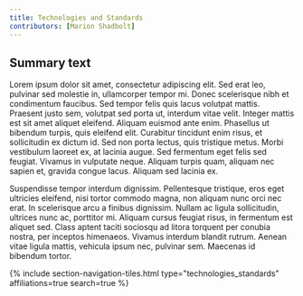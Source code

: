 ```yaml
---
title: Technologies and Standards
contributors: [Marion Shadbolt]
---
```


## Summary text

Lorem ipsum dolor sit amet, consectetur adipiscing elit. Sed erat leo, pulvinar sed molestie in, ullamcorper tempor mi. Donec scelerisque nibh et condimentum faucibus. Sed tempor felis quis lacus volutpat mattis. Praesent justo sem, volutpat sed porta ut, interdum vitae velit. Integer mattis est sit amet aliquet eleifend. Aliquam euismod ante enim. Phasellus ut bibendum turpis, quis eleifend elit. Curabitur tincidunt enim risus, et sollicitudin ex dictum id. Sed non porta lectus, quis tristique metus. Morbi vestibulum laoreet ex, at lacinia augue. Sed fermentum eget felis sed feugiat. Vivamus in vulputate neque. Aliquam turpis quam, aliquam nec sapien et, gravida congue lacus. Aliquam sed lacinia ex.

Suspendisse tempor interdum dignissim. Pellentesque tristique, eros eget ultricies eleifend, nisi tortor commodo magna, non aliquam nunc orci nec erat. In scelerisque arcu a finibus dignissim. Nullam ac ligula sollicitudin, ultrices nunc ac, porttitor mi. Aliquam cursus feugiat risus, in fermentum est aliquet sed. Class aptent taciti sociosqu ad litora torquent per conubia nostra, per inceptos himenaeos. Vivamus interdum blandit rutrum. Aenean vitae ligula mattis, vehicula ipsum nec, pulvinar sem. Maecenas id bibendum tortor.

{% include section-navigation-tiles.html type="technologies_standards" affiliations=true search=true %}
